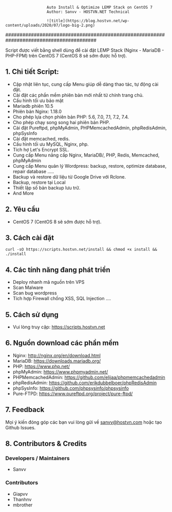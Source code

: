                       Auto Install & Optimize LEMP Stack on CentOS 7                                
                      Author: Sanvv - HOSTVN.NET Technical

                      ![title](https://blog.hostvn.net/wp-content/uploads/2020/07/logo-big-2.png)

########################################################################################

Script được viết bằng shell dùng để cài đặt LEMP Stack (Nginx - MariaDB - PHP-FPM) trên CentOS 7 (CentOS 8 sẽ sớm được hỗ trợ).

## 1. Chi tiết Script:

- Cập nhật liên tục, cung cấp Menu giúp dễ dàng thao tác, tự động cài đặt.
- Cài đặt các phần mềm phiên bản mới nhất từ chính trang chủ.
- Cấu hình tối ưu bảo mật
- Mariadb phiên 10.5
- Phiên bản Nginx: 1.18.0
- Cho phép lựa chọn phiên bản PHP: 5.6, 7.0, 7.1, 7.2, 7.4.
- Cho phép chạy song song hai phiên bản PHP.
- Cài đặt Pureftpd, phpMyAdmin, PHPMemcachedAdmin, phpRedisAdmin, phpSysInfo
- Cài đặt memcached, redis.
- Cấu hình tối ưu MySQL, Nginx, php.
- Tích hợ Let's Encrypt SSL.
- Cung cấp Menu nâng cấp Nginx, MariaDB/, PHP, Redis, Memcached, phpMyAdmin
- Cung cấp Menu quản lý Wordpress: backup, restore, optimize database, repair database .....
- Backup và restore dữ liệu từ Google Drive với Rclone.
- Backup, restore tại Local
- Thiết lập số bản backup lưu trữ.
- And More

## 2. Yêu cầu

- CentOS 7 (CentOS 8 sẽ sớm được hỗ trợ).

## 3. Cách cài đặt

`curl -sO https://scripts.hostvn.net/install && chmod +x install && ./install`

## 4. Các tính năng đang phát triển

- Deploy nhanh mã nguồn trên VPS
- Scan Malware
- Scan bug wordpress
- Tích hợp Firewall chống XSS, SQL Injection ....

## 5. Cách sử dụng

- Vui lòng truy cập: https://scripts.hostvn.net

## 6. Nguồn download các phần mềm

- Nginx: http://nginx.org/en/download.html
- MariaDB: https://downloads.mariadb.org/
- PHP: https://www.php.net/
- phpMyAdmin: https://www.phpmyadmin.net/
- PHPMemcachedAdmin: https://github.com/elijaa/phpmemcachedadmin
- phpRedisAdmin: https://github.com/erikdubbelboer/phpRedisAdmin
- phpSysInfo: https://github.com/phpsysinfo/phpsysinfo
- Pure-FTPD: https://www.pureftpd.org/project/pure-ftpd/

## 7. Feedback

Mọi ý kiến đóng góp các bạn vui lòng gửi về sanvv@hostvn.com hoặc tạo Github Issues.

## 8. Contributors & Credits
### Developers / Maintainers
- Sanvv

### Contributors
- Giapvv
- Thanhnv
- mbrother
